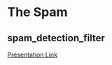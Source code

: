 # The Spam
## spam_detection_filter
[Presentation Link](https://docs.google.com/presentation/d/1Fqhaawi2eDybRwPppTQgFFPQl3Y1lT9AhUp31JSIDto/edit#slide=id.gb1d7ed2d57_0_0)
